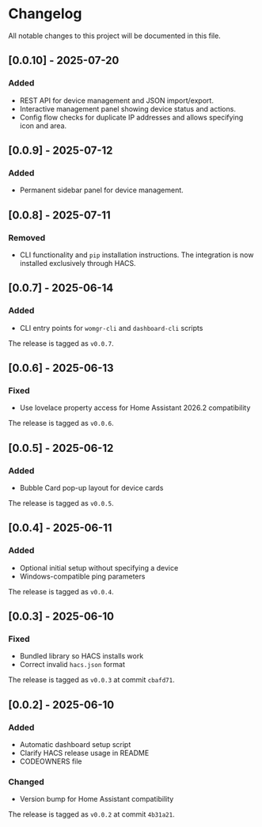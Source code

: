 # Changelog

All notable changes to this project will be documented in this file.

## [0.0.10] - 2025-07-20
### Added
- REST API for device management and JSON import/export.
- Interactive management panel showing device status and actions.
- Config flow checks for duplicate IP addresses and allows specifying icon and area.

## [0.0.9] - 2025-07-12
### Added
- Permanent sidebar panel for device management.

## [0.0.8] - 2025-07-11
### Removed
- CLI functionality and `pip` installation instructions. The integration is now
  installed exclusively through HACS.


## [0.0.7] - 2025-06-14
### Added
- CLI entry points for `womgr-cli` and `dashboard-cli` scripts

The release is tagged as `v0.0.7`.

## [0.0.6] - 2025-06-13
### Fixed
- Use lovelace property access for Home Assistant 2026.2 compatibility

The release is tagged as `v0.0.6`.

## [0.0.5] - 2025-06-12
### Added
- Bubble Card pop-up layout for device cards

The release is tagged as `v0.0.5`.

## [0.0.4] - 2025-06-11
### Added
- Optional initial setup without specifying a device
- Windows-compatible ping parameters

The release is tagged as `v0.0.4`.

## [0.0.3] - 2025-06-10
### Fixed
- Bundled library so HACS installs work
- Correct invalid `hacs.json` format

The release is tagged as `v0.0.3` at commit `cbafd71`.

## [0.0.2] - 2025-06-10
### Added
- Automatic dashboard setup script
- Clarify HACS release usage in README
- CODEOWNERS file

### Changed
- Version bump for Home Assistant compatibility

The release is tagged as `v0.0.2` at commit `4b31a21`.
